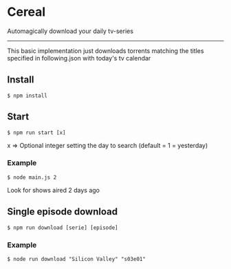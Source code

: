 Cereal
===========

Automagically download your daily tv-series

---

This basic implementation just downloads torrents matching the titles specified in following.json with today's tv calendar

## Install
```
$ npm install
```

## Start
```
$ npm run start [x]
```
x => Optional integer setting the day to search (default = 1 = yesterday)

### Example   
```
$ node main.js 2
```
Look for shows aired 2 days ago


## Single episode download
```
$ npm run download [serie] [episode]
```
### Example   
```
$ node run download "Silicon Valley" "s03e01"
```

